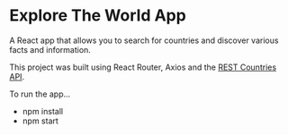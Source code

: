 # Explore The World App

A React app that allows you to search for countries and discover various facts and information.

This project was built using React Router, Axios and the [REST Countries API](http://restcountries.eu/).

To run the app...

- npm install
- npm start